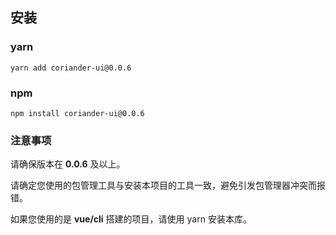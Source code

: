 ## 安装

### yarn

```shell
yarn add coriander-ui@0.0.6
```

### npm

```
npm install coriander-ui@0.0.6
```

### 注意事项

请确保版本在 **0.0.6** 及以上。

请确定您使用的包管理工具与安装本项目的工具一致，避免引发包管理器冲突而报错。

如果您使用的是 **vue/cli** 搭建的项目，请使用 yarn 安装本库。
